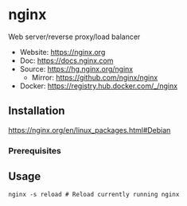 # nginx

Web server/reverse proxy/load balancer

- Website:  <https://nginx.org>
- Doc:      <https://docs.nginx.com>
- Source:   <https://hg.nginx.org/nginx>
  - Mirror: <https://github.com/nginx/nginx>
- Docker:   <https://registry.hub.docker.com/_/nginx>

## Installation

<https://nginx.org/en/linux_packages.html#Debian>

### Prerequisites

## Usage

```text
nginx -s reload # Reload currently running nginx
```
